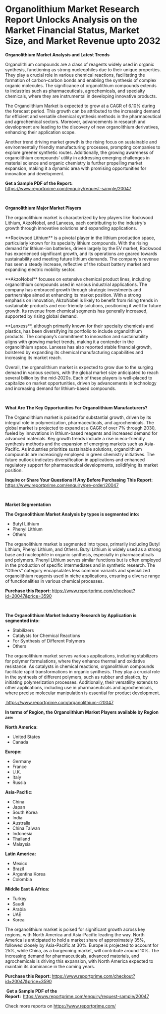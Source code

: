 <p><h1>Organolithium Market Research Report Unlocks Analysis on the Market Financial Status, Market Size, and Market Revenue upto 2032</h1></p><p><strong>Organolithium Market Analysis and Latest Trends</strong></p>
<p><p>Organolithium compounds are a class of reagents widely used in organic synthesis, functioning as strong nucleophiles due to their unique properties. They play a crucial role in various chemical reactions, facilitating the formation of carbon-carbon bonds and enabling the synthesis of complex organic molecules. The significance of organolithium compounds extends to industries such as pharmaceuticals, agrochemicals, and specialty chemicals, where they are instrumental in developing innovative products.</p><p>The Organolithium Market is expected to grow at a CAGR of 6.10% during the forecast period. This growth can be attributed to the increasing demand for efficient and versatile chemical synthesis methods in the pharmaceutical and agrochemical sectors. Moreover, advancements in research and development are leading to the discovery of new organolithium derivatives, enhancing their application scope. </p><p>Another trend driving market growth is the rising focus on sustainable and environmentally friendly manufacturing processes, prompting companies to explore greener synthetic routes. Additionally, the growing awareness of organolithium compounds' utility in addressing emerging challenges in material science and organic chemistry is further propelling market expansion, making it a dynamic area with promising opportunities for innovation and development.</p></p>
<p><strong>Get a Sample PDF of the Report:&nbsp;</strong> <a href="https://www.reportprime.com/enquiry/request-sample/20047?utm_campaign=3063&utm_medium=2&utm_source=Github&utm_content=ia&utm_term=18032025&utm_id=organolithium">https://www.reportprime.com/enquiry/request-sample/20047</a></p>
<p>&nbsp;</p>
<p><strong>Organolithium Major Market Players</strong></p>
<p><p>The organolithium market is characterized by key players like Rockwood Lithium, AkzoNobel, and Lanxess, each contributing to the industry's growth through innovative solutions and expanding applications. </p><p>**Rockwood Lithium** is a pivotal player in the lithium production space, particularly known for its specialty lithium compounds. With the rising demand for lithium-ion batteries, driven largely by the EV market, Rockwood has experienced significant growth, and its operations are geared towards sustainability and meeting future lithium demands. The company's revenue has seen a steady increase, reflective of the robust battery market and expanding electric mobility sector.</p><p>**AkzoNobel** focuses on extensive chemical product lines, including organolithium compounds used in various industrial applications. The company has embraced growth through strategic investments and partnerships aimed at enhancing its market position. With a strong emphasis on innovation, AkzoNobel is likely to benefit from rising trends in sustainable products and eco-friendly solutions, positioning it well for future growth. Its revenue from chemical segments has generally increased, supported by rising global demand.</p><p>**Lanxess**, although primarily known for their specialty chemicals and plastics, has been diversifying its portfolio to include organolithium products. The company’s commitment to innovation and sustainability aligns with growing market trends, making it a contender in the organolithium space. Lanxess has also reported stable financial growth, bolstered by expanding its chemical manufacturing capabilities and increasing its market reach.</p><p>Overall, the organolithium market is expected to grow due to the surging demand in various sectors, with the global market size anticipated to reach several billion by the mid-2020s. Each of these players is well-placed to capitalize on market opportunities, driven by advancements in technology and increasing demand for lithium-based compounds.</p></p>
<p>&nbsp;</p>
<p><strong>What Are The Key Opportunities For Organolithium Manufacturers?</strong></p>
<p><p>The Organolithium market is poised for substantial growth, driven by its integral role in polymerization, pharmaceuticals, and agrochemicals. The global market is projected to expand at a CAGR of over 7% through 2030, fueled by innovations in lithium-based reagents and increased demand for advanced materials. Key growth trends include a rise in eco-friendly synthesis methods and the expansion of emerging markets such as Asia-Pacific. As industries prioritize sustainable solutions, organolithium compounds are increasingly employed in green chemistry initiatives. The future outlook indicates diversification in applications and enhanced regulatory support for pharmaceutical developments, solidifying its market position.</p></p>
<p><strong>Inquire or Share Your Questions If Any Before Purchasing This Report:</strong> <a href="https://www.reportprime.com/enquiry/pre-order/20047?utm_campaign=3063&utm_medium=2&utm_source=Github&utm_content=ia&utm_term=18032025&utm_id=organolithium">https://www.reportprime.com/enquiry/pre-order/20047</a></p>
<p>&nbsp;</p>
<p><strong>Market Segmentation</strong></p>
<p><strong>The Organolithium Market Analysis by types is segmented into:</strong></p>
<p><ul><li>Butyl Lithium</li><li>Phenyl Lithium</li><li>Others</li></ul></p>
<p><p>The organolithium market is segmented into types, primarily including Butyl Lithium, Phenyl Lithium, and Others. Butyl Lithium is widely used as a strong base and nucleophile in organic synthesis, especially in pharmaceuticals and polymers. Phenyl Lithium serves similar functions but is often employed in the production of specific intermediates and in synthetic research. The "Others" category encapsulates less common variants and specialized organolithium reagents used in niche applications, ensuring a diverse range of functionalities in various chemical processes.</p></p>
<p><strong>Purchase this Report:&nbsp;</strong><a href="https://www.reportprime.com/checkout?id=20047&price=3590&utm_campaign=3063&utm_medium=2&utm_source=Github&utm_content=ia&utm_term=18032025&utm_id=organolithium">https://www.reportprime.com/checkout?id=20047&price=3590</a></p>
<p>&nbsp;</p>
<p><strong>The Organolithium Market Industry Research by Application is segmented into:</strong></p>
<p><ul><li>Stabilizers</li><li>Catalysts for Chemical Reactions</li><li>For Synthesis of Different Polymers</li><li>Others</li></ul></p>
<p><p>The organolithium market serves various applications, including stabilizers for polymer formulations, where they enhance thermal and oxidative resistance. As catalysts in chemical reactions, organolithium compounds facilitate rapid transformations in organic synthesis. They play a crucial role in the synthesis of different polymers, such as rubber and plastics, by initiating polymerization processes. Additionally, their versatility extends to other applications, including use in pharmaceuticals and agrochemicals, where precise molecular manipulation is essential for product development.</p></p>
<p><a href="https://www.reportprime.com/organolithium-r20047?utm_campaign=3063&utm_medium=2&utm_source=Github&utm_content=ia&utm_term=18032025&utm_id=organolithium">&nbsp;https://www.reportprime.com/organolithium-r20047</a></p>
<p><strong>In terms of Region, the Organolithium Market Players available by Region are:</strong></p>
<p>
    <p> <strong> North America: </strong>
        <ul>
            <li>United States</li>
            <li>Canada</li>
        </ul>
        </p> 
    <p> <strong> Europe: </strong>
        <ul>
            <li>Germany</li>
            <li>France</li>
            <li>U.K.</li>
            <li>Italy</li>
            <li>Russia</li>
        </ul>
        </p> 
    <p> <strong> Asia-Pacific: </strong>
        <ul>
            <li>China</li>
            <li>Japan</li>
            <li>South Korea</li>
            <li>India</li>
            <li>Australia</li>
            <li>China Taiwan</li>
            <li>Indonesia</li>
            <li>Thailand</li>
            <li>Malaysia</li>
        </ul>
        </p> 
    <p> <strong> Latin America: </strong>
        <ul>
            <li>Mexico</li>
            <li>Brazil</li>
            <li>Argentina Korea</li>
            <li>Colombia</li>
        </ul>
        </p> 
    <p> <strong> Middle East & Africa: </strong>
        <ul>
            <li>Turkey</li>
            <li>Saudi</li>
            <li>Arabia</li>
            <li>UAE</li>
            <li>Korea</li>
        </ul>
    </p>
    </p>
<p><p>The organolithium market is poised for significant growth across key regions, with North America and Asia-Pacific leading the way. North America is anticipated to hold a market share of approximately 35%, followed closely by Asia-Pacific at 30%. Europe is projected to account for 25%, while China, as a burgeoning market, will contribute around 10%. The increasing demand for pharmaceuticals, advanced materials, and agrochemicals is driving this expansion, with North America expected to maintain its dominance in the coming years.</p></p>
<p><strong>Purchase this Report: </strong><a href="https://www.reportprime.com/checkout?id=20047&price=3590&utm_campaign=3063&utm_medium=2&utm_source=Github&utm_content=ia&utm_term=18032025&utm_id=organolithium">https://www.reportprime.com/checkout?id=20047&price=3590</a></p>
<p>&nbsp;<strong>Get a Sample PDF of the Report:&nbsp;&nbsp;</strong><a href="https://www.reportprime.com/enquiry/request-sample/20047?utm_campaign=3063&utm_medium=2&utm_source=Github&utm_content=ia&utm_term=18032025&utm_id=organolithium">https://www.reportprime.com/enquiry/request-sample/20047</a></p>
<p><strong></strong></p>
<p>Check more reports on <a href="https://www.reportprime.com/?utm_campaign=3063&utm_medium=2&utm_source=Github&utm_content=ia&utm_term=18032025&utm_id=organolithium">https://www.reportprime.com/</a></p>